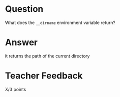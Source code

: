 # Question

What does the `__dirname` environment variable return? 

# Answer
it returns the path of the current directory 
# Teacher Feedback

X/3 points